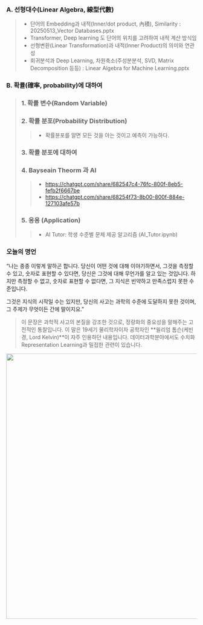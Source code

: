 ### A. 선형대수(Linear Algebra, 線型代數)
> - 단어의 Embedding과 내적(Inner/dot product, 內積), Similarity : 20250513_Vector Databases.pptx
> - Transformer, Deep learning 도 단어의 위치를 고려하여 내적 계산 방식임
> - 선형변환(Linear Transformation)과 내적(Inner Product)의 의미와 연관성
> - 회귀분석과 Deep Learning, 차원축소(주성분분석, SVD, Matrix Decomposition 등등) : Linear Algebra for Machine Learning.pptx

### B. 확률(確率, probability)에 대하여
> ### 1. 확률 변수(Random Variable)
> ### 2. 확률 분포(Probability Distribution)
>> - 확률뷴포를 알면 모든 것을 아는 것이고 예측이 가능하다.
> ### 3. 확률 분포에 대하여
> ### 4. Bayseain Theorm 과 AI
>> - https://chatgpt.com/share/682547c4-76fc-800f-8eb5-fefb2f6667be
>> - https://chatgpt.com/share/68254f73-8b00-800f-884e-127103afe57b
> ### 5. 응용 (Application)
>> - AI Tutor: 학생 수준별 문제 제공 알고리즘 (AI_Tutor.ipynb)

### 오늘의 명언
“나는 종종 이렇게 말하곤 합니다.
당신이 어떤 것에 대해 이야기하면서, 그것을 측정할 수 있고, 
숫자로 표현할 수 있다면,
당신은 그것에 대해 무언가를 알고 있는 것입니다.
하지만 측정할 수 없고,
숫자로 표현할 수 없다면,
그 지식은 빈약하고 만족스럽지 못한 수준입니다.

그것은 지식의 시작일 수는 있지만,
당신의 사고는 과학의 수준에 도달하지 못한 것이며,
그 주제가 무엇이든 간에 말이지요.”

> 이 문장은 과학적 사고의 본질을 강조한 것으로, 정량화의 중요성을 말해주는 고전적인 통찰입니다. 이 말은 19세기 물리학자이자 공학자인 **윌리엄 톰슨(케빈 경, Lord Kelvin)**이 자주 인용하던 내용입니다.
데이터과학분야에서도 수치화 Representation Learning과 밀접한 관련이 있습니다.
<img src="https://fs-cdn.freshlearn.com/36862/cZr86S5QHmfBjX6RRmPPLordKelvin1280-u8WTD2thUu.jpg" width="700"/>

